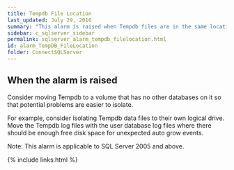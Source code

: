 ```yaml
---
title: ﻿Tempdb File Location
last_updated: July 29, 2016
summary: "This alarm is raised when Tempdb files are in the same location as other database files and I/O activity is significant and more than one drive is available."
sidebar: c_sqlserver_sidebar
permalink: sqlserver_alarm_tempdb_filelocation.html
id: alarm_TempDB_FileLocation
folder: ConnectSQLServer
---
```






## When the alarm is raised

Consider moving Tempdb to a volume that has no other databases on it so that potential problems are easier to isolate.

For example, consider isolating Tempdb data files to their own logical drive. Move the Tempdb log files with the user database log files where there should be enough free disk space for unexpected auto grow events.


 Note: This alarm is applicable to SQL Server 2005 and above.

 {% include links.html %}
